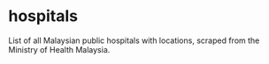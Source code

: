 # hospitals

List of all Malaysian public hospitals with locations, scraped from the Ministry of Health Malaysia.
